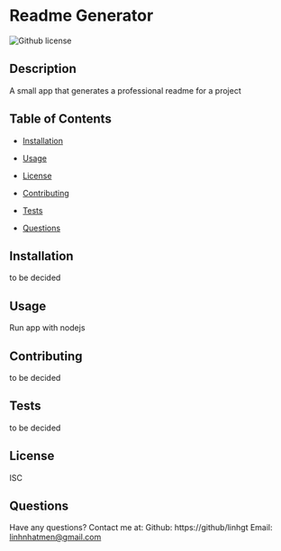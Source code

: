 # Readme Generator
![Github license](https://img.shields.io/badge/License-ISC-blue.svg)

## Description

A small app that generates a professional readme for a project

## Table of Contents

* [Installation](#installation)

* [Usage](#usage)

* [License](#license)

* [Contributing](#contributing)

* [Tests](#tests)

* [Questions](#questions)

## Installation

to be decided

## Usage

Run app with nodejs

## Contributing

to be decided

## Tests

to be decided

## License

ISC

## Questions

Have any questions? Contact me at:        Github: https://github/linhgt        Email: linhnhatmen@gmail.com